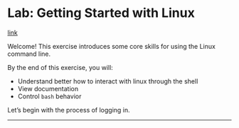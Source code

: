 # Lab: Getting Started with Linux

[link](https://www.codecademy.com/learn/learn-the-command-line)

Welcome! This exercise introduces some core skills for using the Linux command line.

By the end of this exercise, you will:
- Understand better how to interact with linux through the shell
- View documentation
- Control ```bash``` behavior

Let’s begin with the process of logging in.

---
